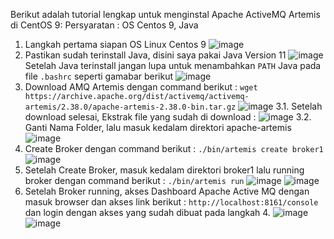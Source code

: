 Berikut adalah tutorial lengkap untuk menginstal Apache ActiveMQ Artemis di CentOS 9:
Persyaratan : OS Centos 9, Java

1. Langkah pertama siapan OS Linux Centos 9
![image](https://github.com/user-attachments/assets/d42aea10-25e6-47dc-b498-90dfd86c0935)
2. Pastikan sudah terinstall Java, disini saya pakai Java Version 11
![image](https://github.com/user-attachments/assets/2ed1b9e2-2c6e-4838-9901-925e522e81ce)
Setelah Java terinstall jangan lupa untuk menambahkan `PATH` Java pada file `.bashrc` seperti gamabar berikut
![image](https://github.com/user-attachments/assets/0baa3a61-1af3-4a27-8be1-39408ee77ac8)
3. Download AMQ Artemis dengan command berikut :
   `wget https://archive.apache.org/dist/activemq/activemq-artemis/2.38.0/apache-artemis-2.38.0-bin.tar.gz`
   ![image](https://github.com/user-attachments/assets/0393c4e4-2246-4fe2-aa3f-5f08b61bc89a)
3.1. Setelah download selesai, Ekstrak file yang sudah di download :
   ![image](https://github.com/user-attachments/assets/8dd5298c-a76c-486e-b803-2274bd1b5d68)
3.2. Ganti Nama Folder, lalu masuk kedalam direktori apache-artemis
   ![image](https://github.com/user-attachments/assets/21343d69-096e-4124-b00e-2619fee79c6f)
4. Create Broker dengan command berikut :
   `./bin/artemis create broker1`
   ![image](https://github.com/user-attachments/assets/410781db-64dc-449d-8cea-47aa1aa8b741)
5. Setelah Create Broker, masuk kedalam direktori broker1 lalu running broker dengan command berikut :
   `./bin/artemis run`
   ![image](https://github.com/user-attachments/assets/9fb15ac6-2e89-4427-8dcc-9004e5aa8036)
   ![image](https://github.com/user-attachments/assets/deb74d48-347b-44cf-9fd8-f55242f9775d)
6. Setelah Broker running, akses Dashboard Apache Active MQ dengan masuk browser dan akses link berikut :
   `http://localhost:8161/console` dan login dengan akses yang sudah dibuat pada langkah 4.
   ![image](https://github.com/user-attachments/assets/0e2c8e47-e6c7-4ad3-9925-abccfd110ac9)
   ![image](https://github.com/user-attachments/assets/0a52deb6-8cb1-4d8b-b77e-ec5e44ca5ff2)



